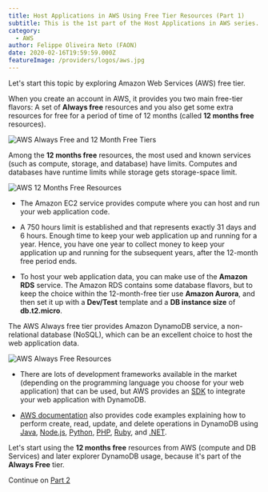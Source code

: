 ```yaml
---
title: Host Applications in AWS Using Free Tier Resources (Part 1)
subtitle: This is the 1st part of the Host Applications in AWS series.
category:
  - AWS
author: Felippe Oliveira Neto (FAON)
date: 2020-02-16T19:59:59.000Z
featureImage: /providers/logos/aws.jpg
---
```

Let's start this topic by exploring Amazon Web Services (AWS) free tier.

When you create an account in AWS, it provides you two main free-tier flavors: A set of **Always free** resources and you also get some extra resources for free for a period of time of 12 months (called **12 months free** resources).

![AWS Always Free and 12 Month Free Tiers](/uploads/aws/aws-always-free-12-month-free-tier.jpg)

Among the **12 months free** resources, the most used and known services (such as compute, storage, and database) have limits.  Computes and databases have runtime limits while storage gets storage-space limit.

![AWS 12 Months Free Resources](/uploads/aws/aws-12-months-free-resources.jpg)

* The Amazon EC2 service provides compute where you can host and run your web application code.

* A 750 hours limit is established and that represents exactly 31 days and 6 hours. Enough time to keep your web application up and running for a year. Hence, you have one year to collect money to keep your application up and running for the subsequent years, after the 12-month free period ends.

* To host your web application data, you can make use of the **Amazon RDS** service. The Amazon RDS contains some database flavors, but to keep the choice within the 12-month-free tier use **Amazon Aurora**, and then set it up with a **Dev/Test** template and a **DB instance size** of **db.t2.micro**.

The AWS Always free tier provides Amazon DynamoDB service, a non-relational database (NoSQL), which can be an excellent choice to host the web application data.

![AWS Always Free Resources](/uploads/aws/aws-always-free-resources.jpg)

* There are lots of development frameworks available in the market (depending on the programming language you choose for your web application) that can be used, but AWS provides an [SDK](https://docs.aws.amazon.com/amazondynamodb/latest/developerguide/DynamoDBLocal.html) to integrate your web application with DynamoDB.

* [AWS documentation](https://docs.aws.amazon.com/amazondynamodb/latest/developerguide/GettingStarted.html) also provides code examples explaining how to perform create, read, update, and delete operations in DynamoDB using [Java](https://docs.aws.amazon.com/amazondynamodb/latest/developerguide/GettingStarted.Java.03.html), [Node.js](https://docs.aws.amazon.com/amazondynamodb/latest/developerguide/GettingStarted.NodeJs.03.html), [Python](https://docs.aws.amazon.com/amazondynamodb/latest/developerguide/GettingStarted.Python.03.html), [PHP](https://docs.aws.amazon.com/amazondynamodb/latest/developerguide/GettingStarted.PHP.03.html), [Ruby](https://docs.aws.amazon.com/amazondynamodb/latest/developerguide/GettingStarted.Ruby.03.html), and [.NET](https://docs.aws.amazon.com/amazondynamodb/latest/developerguide/GettingStarted.NET.html).

Let's start using the **12 months free** resources from AWS (compute and DB Services) and later explorer DynamoDB usage, because it's part of the **Always Free** tier.

Continue on [Part 2](/host-apps-aws-part-2)
